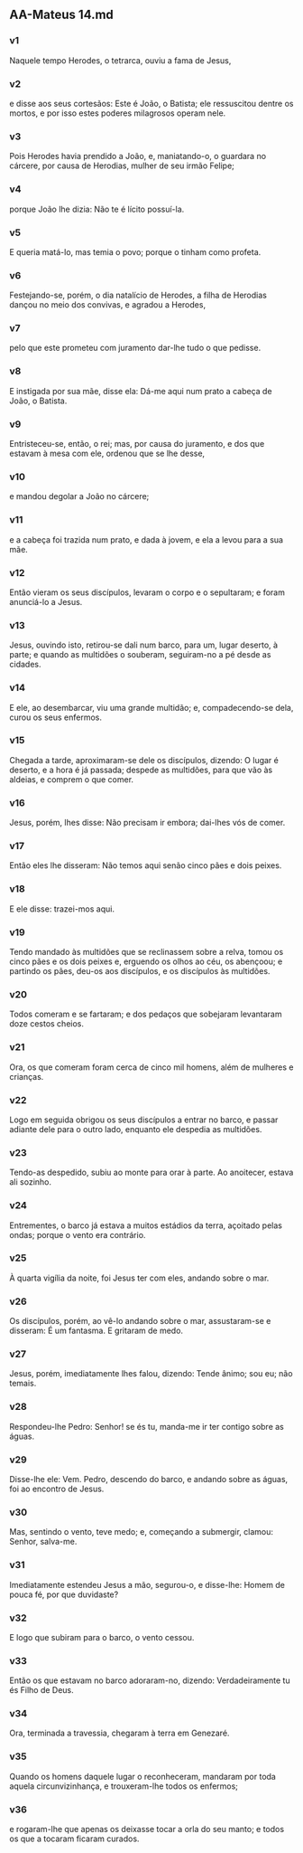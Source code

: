## AA-Mateus 14.md
### v1
 Naquele tempo Herodes, o tetrarca, ouviu a fama de Jesus,
### v2
 e disse aos seus cortesãos: Este é João, o Batista; ele ressuscitou dentre os mortos, e por isso estes poderes milagrosos operam nele.
### v3
 Pois Herodes havia prendido a João, e, maniatando-o, o guardara no cárcere, por causa de Herodias, mulher de seu irmão Felipe;
### v4
 porque João lhe dizia: Não te é lícito possuí-la.
### v5
 E queria matá-lo, mas temia o povo; porque o tinham como profeta.
### v6
 Festejando-se, porém, o dia natalício de Herodes, a filha de Herodias dançou no meio dos convivas, e agradou a Herodes,
### v7
 pelo que este prometeu com juramento dar-lhe tudo o que pedisse.
### v8
 E instigada por sua mãe, disse ela: Dá-me aqui num prato a cabeça de João, o Batista.
### v9
 Entristeceu-se, então, o rei; mas, por causa do juramento, e dos que estavam à mesa com ele, ordenou que se lhe desse,
### v10
 e mandou degolar a João no cárcere;
### v11
 e a cabeça foi trazida num prato, e dada à jovem, e ela a levou para a sua mãe.
### v12
 Então vieram os seus discípulos, levaram o corpo e o sepultaram; e foram anunciá-lo a Jesus.
### v13
 Jesus, ouvindo isto, retirou-se dali num barco, para um, lugar deserto, à parte; e quando as multidões o souberam, seguiram-no a pé desde as cidades.
### v14
 E ele, ao desembarcar, viu uma grande multidão; e, compadecendo-se dela, curou os seus enfermos.
### v15
 Chegada a tarde, aproximaram-se dele os discípulos, dizendo: O lugar é deserto, e a hora é já passada; despede as multidões, para que vão às aldeias, e comprem o que comer.
### v16
 Jesus, porém, lhes disse: Não precisam ir embora; dai-lhes vós de comer.
### v17
 Então eles lhe disseram: Não temos aqui senão cinco pães e dois peixes.
### v18
 E ele disse: trazei-mos aqui.
### v19
 Tendo mandado às multidões que se reclinassem sobre a relva, tomou os cinco pães e os dois peixes e, erguendo os olhos ao céu, os abençoou; e partindo os pães, deu-os aos discípulos, e os discípulos às multidões.
### v20
 Todos comeram e se fartaram; e dos pedaços que sobejaram levantaram doze cestos cheios.
### v21
 Ora, os que comeram foram cerca de cinco mil homens, além de mulheres e crianças.
### v22
 Logo em seguida obrigou os seus discípulos a entrar no barco, e passar adiante dele para o outro lado, enquanto ele despedia as multidões.
### v23
 Tendo-as despedido, subiu ao monte para orar à parte. Ao anoitecer, estava ali sozinho.
### v24
 Entrementes, o barco já estava a muitos estádios da terra, açoitado pelas ondas; porque o vento era contrário.
### v25
 À quarta vigília da noite, foi Jesus ter com eles, andando sobre o mar.
### v26
 Os discípulos, porém, ao vê-lo andando sobre o mar, assustaram-se e disseram: É um fantasma. E gritaram de medo.
### v27
 Jesus, porém, imediatamente lhes falou, dizendo: Tende ânimo; sou eu; não temais.
### v28
 Respondeu-lhe Pedro: Senhor! se és tu, manda-me ir ter contigo sobre as águas.
### v29
 Disse-lhe ele: Vem. Pedro, descendo do barco, e andando sobre as águas, foi ao encontro de Jesus.
### v30
 Mas, sentindo o vento, teve medo; e, começando a submergir, clamou: Senhor, salva-me.
### v31
 Imediatamente estendeu Jesus a mão, segurou-o, e disse-lhe: Homem de pouca fé, por que duvidaste?
### v32
 E logo que subiram para o barco, o vento cessou.
### v33
 Então os que estavam no barco adoraram-no, dizendo: Verdadeiramente tu és Filho de Deus.
### v34
 Ora, terminada a travessia, chegaram à terra em Genezaré.
### v35
 Quando os homens daquele lugar o reconheceram, mandaram por toda aquela circunvizinhança, e trouxeram-lhe todos os enfermos;
### v36
 e rogaram-lhe que apenas os deixasse tocar a orla do seu manto; e todos os que a tocaram ficaram curados.
